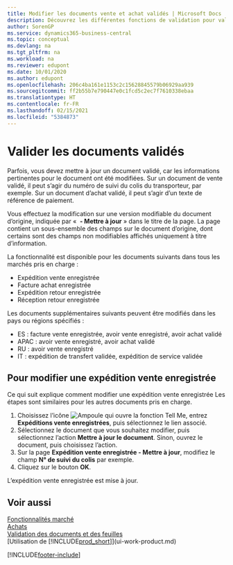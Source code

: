 ```yaml
---
title: Modifier les documents vente et achat validés | Microsoft Docs
description: Découvrez les différentes fonctions de validation pour valider les documents achat et comment mettre à jour les documents validés.
author: SorenGP
ms.service: dynamics365-business-central
ms.topic: conceptual
ms.devlang: na
ms.tgt_pltfrm: na
ms.workload: na
ms.reviewer: edupont
ms.date: 10/01/2020
ms.author: edupont
ms.openlocfilehash: 206c4ba161e1153c2c15628845579b06929aa939
ms.sourcegitcommit: ff2b55b7e790447e0c1fcd5c2ec7f7610338ebaa
ms.translationtype: HT
ms.contentlocale: fr-FR
ms.lasthandoff: 02/15/2021
ms.locfileid: "5384873"
---
```

# <a name="edit-posted-documents"></a>Valider les documents validés

Parfois, vous devez mettre à jour un document validé, car les informations pertinentes pour le document ont été modifiées. Sur un document de vente validé, il peut s’agir du numéro de suivi du colis du transporteur, par exemple. Sur un document d’achat validé, il peut s’agir d’un texte de référence de paiement.

Vous effectuez la modification sur une version modifiable du document d’origine, indiquée par «  **- Mettre à jour** » dans le titre de la page. La page contient un sous-ensemble des champs sur le document d’origine, dont certains sont des champs non modifiables affichés uniquement à titre d’information.

La fonctionnalité est disponible pour les documents suivants dans tous les marchés pris en charge :

- Expédition vente enregistrée
- Facture achat enregistrée
- Expédition retour enregistrée
- Réception retour enregistrée

Les documents supplémentaires suivants peuvent être modifiés dans les pays ou régions spécifiés :

- ES : facture vente enregistrée, avoir vente enregistré, avoir achat validé
- APAC : avoir vente enregistré, avoir achat validé
- RU : avoir vente enregistré
- IT : expédition de transfert validée, expédition de service validée

## <a name="to-edit-a-posted-sales-shipment"></a>Pour modifier une expédition vente enregistrée

Ce qui suit explique comment modifier une expédition vente enregistrée Les étapes sont similaires pour les autres documents pris en charge.

1. Choisissez l’icône ![Ampoule qui ouvre la fonction Tell Me](media/ui-search/search_small.png "Dites-moi ce que vous voulez faire"), entrez **Expéditions vente enregistrées**, puis sélectionnez le lien associé.
2. Sélectionnez le document que vous souhaitez modifier, puis sélectionnez l’action **Mettre à jour le document**. Sinon, ouvrez le document, puis choisissez l’action.
3. Sur la page **Expédition vente enregistrée - Mettre à jour**, modifiez le champ **N° de suivi du colis** par exemple.
4. Cliquez sur le bouton **OK**.

L’expédition vente enregistrée est mise à jour.

## <a name="see-also"></a>Voir aussi

[Fonctionnalités marché](ui-across-business-areas.md)  
[Achats](purchasing-manage-purchasing.md)  
[Validation des documents et des feuilles](ui-post-documents-journals.md)  
[Utilisation de [!INCLUDE[prod_short](includes/prod_short.md)]](ui-work-product.md)  


[!INCLUDE[footer-include](includes/footer-banner.md)]